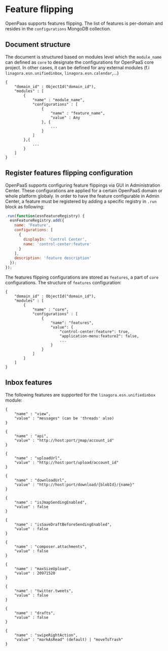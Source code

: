 # Feature flipping

OpenPaas supports features flipping. The list of features is per-domain and resides in the `configurations` MongoDB collection.

## Document structure

The document is structured based on modules level which the `module_name` can defined as `core` to designate the configurations for OpenPaaS core project. In other cases, it can be defined for any external modules (f.i `linagora.esn.unifiedinbox`, `linagora.esn.calendar`,...)

```
{
    "domain_id" : ObjectId("domain_id"),
    "modules" : [
        {
            "name" : "module_name",
            "configurations" : [
                {
                    "name" : "feature_name",
                    "value" : Any
                }, {
                    ...
                }
            ]
        },{
            ...
        }
    ]
}
```

## Register features flipping configuration

OpenPaaS supports configuring feature flippings via GUI in Administration Center. These configurations are applied for a certain OpenPaaS domain or whole platform globaly. In order to have the feature configurable in Admin Center, a feature must be registered by adding a specific registry in `.run` block as following:

``` javascript
.run(function(esnFeatureRegistry) {
  esnFeatureRegistry.add({
    name: 'Feature',
    configurations: [
      {
        displayIn: 'Control Center',
        name: 'control-center:feature'
      }
    ],
    description: 'feature description'
  });
});
```

The features flipping configurations are stored as `features`, a part of `core` configurations. The structure of `features` configuration:

```
{
    "domain_id" : ObjectId("domain_id"),
    "modules" : [
        {
            "name" : "core",
            "configurations" : [
                {
                    "name": "features",
                    "value": {
                        "control-center:feature": true,
                        "application-menu:feature2": false,
                        ...
                    }
                }
            ]
        }
    ]
}
```

## Inbox features

The following features are supported for the `linagora.esn.unifiedinbox` module:

```
{
    "name" : "view",
    "value" : "messages" (can be 'threads' also)
}
```
```
{
    "name" : "api",
    "value" : "http://host:port/jmap/account_id"
}
```
```
{
    "name" : "uploadUrl",
    "value" : "http://host:port/upload/account_id"
}
```
```
{
    "name" : "downloadUrl",
    "value" : "http://host:port/download/{blobId}/{name}"
}
```
```
{
    "name" : "isJmapSendingEnabled",
    "value" : false
}
```
```
{
    "name" : "isSaveDraftBeforeSendingEnabled",
    "value" : false
}
```
```
{
    "name" : "composer.attachments",
    "value" : false
}
```
```
{
    "name" : "maxSizeUpload",
    "value" : 20971520
}
```
```
{
    "name" : "twitter.tweets",
    "value" : false
}
```
```
{
    "name" : "drafts",
    "value" : false
}
```
```
{
    "name" : "swipeRightAction",
    "value" : "markAsRead" (default) | "moveToTrash"
}
```
